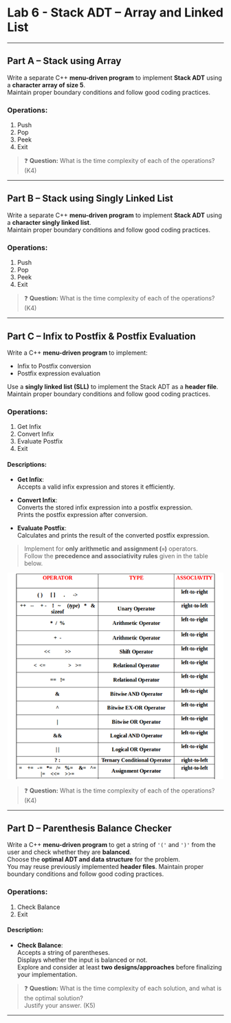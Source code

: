 # Lab 6 - Stack ADT – Array and Linked List

---

## Part A – Stack using Array

Write a separate C++ **menu-driven program** to implement **Stack ADT** using a **character array of size 5**.  
Maintain proper boundary conditions and follow good coding practices.

### Operations:

1. Push  
2. Pop  
3. Peek  
4. Exit  

> ❓ **Question:** What is the time complexity of each of the operations? (K4)

---

## Part B – Stack using Singly Linked List

Write a separate C++ **menu-driven program** to implement **Stack ADT** using a **character singly linked list**.  
Maintain proper boundary conditions and follow good coding practices.

### Operations:

1. Push  
2. Pop  
3. Peek  
4. Exit  

> ❓ **Question:** What is the time complexity of each of the operations? (K4)

---

## Part C – Infix to Postfix & Postfix Evaluation

Write a C++ **menu-driven program** to implement:
- Infix to Postfix conversion
- Postfix expression evaluation

Use a **singly linked list (SLL)** to implement the Stack ADT as a **header file**. Maintain proper boundary conditions and follow good coding practices.

### Operations:

1. Get Infix  
2. Convert Infix  
3. Evaluate Postfix  
4. Exit  

#### Descriptions:

- **Get Infix**:  
  Accepts a valid infix expression and stores it efficiently.

- **Convert Infix**:  
  Converts the stored infix expression into a postfix expression.  
  Prints the postfix expression after conversion.

- **Evaluate Postfix**:  
  Calculates and prints the result of the converted postfix expression.

> Implement for **only arithmetic and assignment (`=`)** operators.  
> Follow the **precedence and associativity rules** given in the table below.

![Operator Precedence Table](https://github.com/sadhumitha-1/Data-Structures-Algorithms-Lab/blob/main/lab%206/images/table.png?raw=true) 

> ❓ **Question:** What is the time complexity of each of the operations? (K4)

---

## Part D – Parenthesis Balance Checker

Write a C++ **menu-driven program** to get a string of `'('` and `')'` from the user and check whether they are **balanced**.  
Choose the **optimal ADT and data structure** for the problem.  
You may reuse previously implemented **header files**. Maintain proper boundary conditions and follow good coding practices.

### Operations:

1. Check Balance  
2. Exit  

#### Description:

- **Check Balance**:  
  Accepts a string of parentheses.  
  Displays whether the input is balanced or not.  
  Explore and consider at least **two designs/approaches** before finalizing your implementation.

> ❓ **Question:** What is the time complexity of each solution, and what is the optimal solution?  
> Justify your answer. (K5)

---
